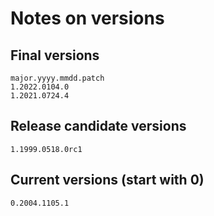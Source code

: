 # Notes on versions

## Final versions

```text
major.yyyy.mmdd.patch
1.2022.0104.0
1.2021.0724.4
```

## Release candidate versions

`1.1999.0518.0rc1`

## Current versions (start with 0)

`0.2004.1105.1`
